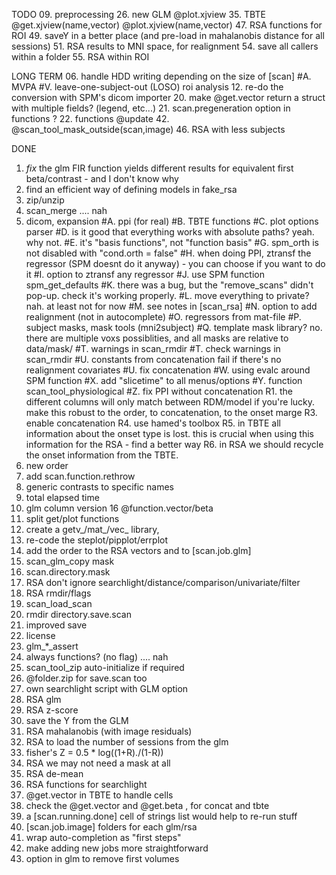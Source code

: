 
TODO
09. preprocessing
26. new GLM @plot.xjview
35. TBTE @get.xjview(name,vector) @plot.xjview(name,vector)
47. RSA functions for ROI
49. saveY in a better place (and pre-load in mahalanobis distance for all sessions)
51. RSA results to MNI space, for realignment
54. save all callers within a folder
55. RSA within ROI

LONG TERM
06. handle HDD writing depending on the size of [scan]
#A. MVPA
#V. leave-one-subject-out (LOSO) roi analysis
12. re-do the conversion with SPM's dicom importer
20. make @get.vector return a struct with multiple fields? (legend, etc...)
21. scan.pregeneration option in functions ?
22. functions @update
42. @scan_tool_mask_outside(scan,image)
46. RSA with less subjects

DONE
01. *fix* the glm FIR function yields different results for equivalent first beta/contrast - and I don't know why
03. find an efficient way of defining models in fake_rsa
07. zip/unzip
08. scan_merge .... nah
09. dicom, expansion
#A. ppi (for real)
#B. TBTE functions
#C. plot options parser
#D. is it good that everything works with absolute paths? yeah. why not.
#E. it's "basis functions", not "function basis"
#G. spm_orth is not disabled with "cond.orth = false"
#H. when doing PPI, ztransf the regressor (SPM doesnt do it anyway) - you can choose if you want to do it
#I. option to ztransf any regressor
#J. use SPM function spm_get_defaults
#K. there was a bug, but the "remove_scans" didn't pop-up. check it's working properly.
#L. move everything to private? nah. at least not for now
#M. see notes in [scan_rsa]
#N. option to add realignment (not in autocomplete)
#O. regressors from mat-file
#P. subject masks, mask tools (mni2subject)
#Q. template mask library? no. there are multiple voxs possiblities, and all masks are relative to data/mask/
#T. warnings in scan_rmdir
#T. check warnings in scan_rmdir
#U. constants from concatenation fail if there's no realignment covariates
#U. fix concatenation
#W. using evalc around SPM function
#X. add "slicetime" to all menus/options
#Y. function scan_tool_physiological
#Z. fix PPI without concatenation
R1. the different columns will only match between RDM/model if you're lucky. make this robust to the order, to concatenation, to the onset marge
R3. enable concatenation
R4. use hamed's toolbox
R5. in TBTE all information about the onset type is lost. this is crucial when using this information for the RSA - find a better way
R6. in RSA we should recycle the onset information from the TBTE.
10. new order
11. add scan.function.rethrow
13. generic contrasts to specific names
14. total elapsed time
15. glm column version
16 @function.vector/beta
17. split get/plot functions
18. create a getv_/mat_/vec_ library, 
19. re-code the steplot/pipplot/errplot
23. add the order to the RSA vectors and to [scan.job.glm]
24. scan_glm_copy mask
25. scan.directory.mask
27. RSA don't ignore searchlight/distance/comparison/univariate/filter
28. RSA rmdir/flags
29. scan_load_scan
30. rmdir directory.save.scan
31. improved save
32. license
33. glm_*_assert
34. always functions? (no flag) .... nah
36. scan_tool_zip auto-initialize if required
37. @folder.zip for save.scan too
38. own searchlight script with GLM option
39. RSA glm
40. RSA z-score
41. save the Y from the GLM
41. RSA mahalanobis (with image residuals)
43. RSA to load the number of sessions from the glm
44. fisher's Z = 0.5 * log((1+R)./(1-R))
45. RSA we may not need a mask at all
47. RSA de-mean
47. RSA functions for searchlight
48. @get.vector in TBTE to handle cells
48. check the @get.vector and @get.beta , for concat and tbte
50. a [scan.running.done] cell of strings list would help to re-run stuff
52. [scan.job.image] folders for each glm/rsa
53. wrap auto-completion as "first steps"
55. make adding new jobs more straightforward
56. option in glm to remove first volumes
